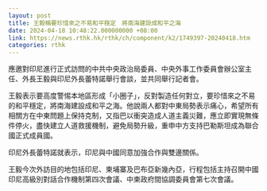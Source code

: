 ```yaml
---
layout: post
title: 王毅稱要珍惜來之不易和平穩定　將南海建設成和平之海
date: 2024-04-18 10:48:22.000000000 +08:00
link: https://news.rthk.hk/rthk/ch/component/k2/1749397-20240418.htm
categories: rthk
---
```


應邀對印尼進行正式訪問的中共中央政治局委員、中央外事工作委員會辦公室主任、外長王毅與印尼外長蕾特諾舉行會談，並共同舉行記者會。

王毅表示要高度警惕本地區形成「小圈子」，反對製造任何對立，要珍惜來之不易的和平穩定，將南海建設成和平之海。他說兩人都對中東局勢表示痛心，希望所有相關方在中東問題上保持克制，又指巴以衝突造成人道主義災難，應立即實現無條件停火，盡快建立人道救援機制，避免局勢升級，重申中方支持巴勒斯坦成為聯合國正式成員國。

印尼外長蕾特諾就表示，印尼與中國同意加強合作與雙邊關係。

王毅今次外訪目的地包括印尼、柬埔寨及巴布亞新幾內亞，行程包括主持召開中國印尼高級別對話合作機制第四次會議、中柬政府間協調委員會第七次會議。

